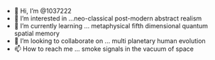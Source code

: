 - 👋 Hi, I’m @1037222
- 👀 I’m interested in ...neo-classical post-modern abstract realism
- 🌱 I’m currently learning ... metaphysical fifth dimensional quantum spatial memory
- 💞️ I’m looking to collaborate on ... multi planetary human evolution
- 📫 How to reach me ... smoke signals in the vacuum of space

<!---
1037222/1037222 is a ✨ special ✨ repository because its `README.md` (this file) appears on your GitHub profile.
You can click the Preview link to take a look at your changes.
--->
